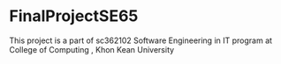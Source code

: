 # FinalProjectSE65

This project is a part of sc362102 Software Engineering in IT program at College of Computing , Khon Kean University
